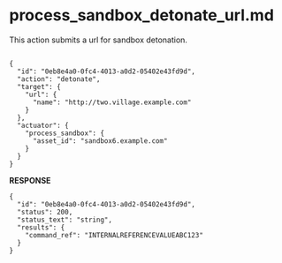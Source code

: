 
# process_sandbox_detonate_url.md

This action submits a url for sandbox detonation.

```

{
  "id": "0eb8e4a0-0fc4-4013-a0d2-05402e43fd9d",
  "action": "detonate",
  "target": {
    "url": {
      "name": "http://two.village.example.com"
    }
  },
  "actuator": {
    "process_sandbox": {
      "asset_id": "sandbox6.example.com"
    }
  }
}
```

**RESPONSE**

```
{
  "id": "0eb8e4a0-0fc4-4013-a0d2-05402e43fd9d",
  "status": 200,
  "status_text": "string",
  "results": {
    "command_ref": "INTERNALREFERENCEVALUEABC123"
  }
}
```
